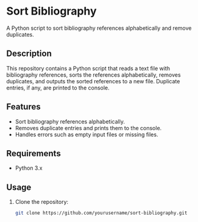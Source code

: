 # Sort Bibliography

A Python script to sort bibliography references alphabetically and remove duplicates.

## Description

This repository contains a Python script that reads a text file with bibliography references, sorts the references alphabetically, removes duplicates, and outputs the sorted references to a new file. Duplicate entries, if any, are printed to the console.

## Features

- Sort bibliography references alphabetically.
- Removes duplicate entries and prints them to the console.
- Handles errors such as empty input files or missing files.

## Requirements

- Python 3.x

## Usage

1. Clone the repository:
   ```bash
   git clone https://github.com/yourusername/sort-bibliography.git

